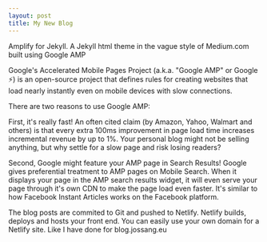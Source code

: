```yaml
---
layout: post
title: My New Blog 
---
```


Amplify for Jekyll. A Jekyll html theme in the vague style of Medium.com built using Google AMP

Google's Accelerated Mobile Pages Project (a.k.a. "Google AMP" or Google ⚡) is an open-source project that defines rules for creating websites that load nearly instantly even on mobile devices with slow connections.

<amp-img width="600" height="500" layout="responsive" src="http://lorempixel.com/600/500/transport"></amp-img>

There are two reasons to use Google AMP:

First, it's really fast! An often cited claim (by Amazon, Yahoo, Walmart and others) is that every extra 100ms improvement in page load time increases incremental revenue by up to 1%. Your personal blog might not be selling anything, but why settle for a slow page and risk losing readers?

Second, Google might feature your AMP page in Search Results! Google gives preferential treatment to AMP pages on Mobile Search. When it displays your page in the AMP search results widget, it will even serve your page through it's own CDN to make the page load even faster. It's similar to how Facebook Instant Articles works on the Facebook platform.

<amp-img width="600" height="300" layout="responsive" src="http://lorempixel.com/600/300/transport"></amp-img>

The blog posts are commited to Git and pushed to Netlify. Netlify builds, deploys and hosts your front end.
You can easily use your own domain for a Netlify site. Like I have done for blog.jossang.eu
